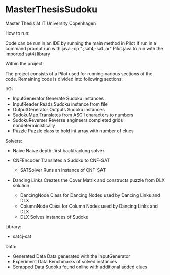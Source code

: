 # MasterThesisSudoku
Master Thesis at IT University Copenhagen

How to run:

Code can be run in an IDE by running the main method in Pilot
If run in a command prompt run with java -cp ".;sat4j-sat.jar" Pilot.java to run with the imported sat4j library

Within the project:

The project consists of a Pilot used for running various sections of the code.
Remaining code is divided into following sections:

I/O:
- InputGenerator	Generate Sudoku instances
- InputReader		Reads Sudoku instance from file
- OutputGenerator	Outputs Sudoku instances
- SudokuMap			Translates from ASCII characters to numbers
- SudokuReverser	Reverse engineers completed grids nondeterministically
- Puzzle			Puzzle class to hold int array with number of clues

Solvers:
- Naive				Naive depth-first backtracking solver

- CNFEncoder		Translates a Sudoku to CNF-SAT
	- SATSolver		Runs an instance of CNF-SAT
	
- Dancing Links		Creates the Cover Matrix and constructs puzzle from DLX solution
	- DancingNode	Class for Dancing Nodes used by Dancing Links and DLX
	- ColumnNode	Class for Column Nodes used by Dancing Links and DLX
	- DLX			Solves instances of Sudoku

Library:
- sat4j-sat

Data:
- Generated Data	Data generated with the InputGenerator
- Experiment Data	Benchmarks of solved instances
- Scrapped Data		Sudoku found online with additional added clues